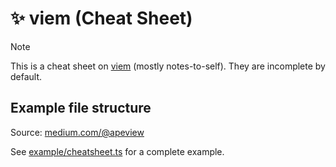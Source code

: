 # ✨ viem (Cheat Sheet)

> [!NOTE]  
> This is a cheat sheet on [viem](https://viem.sh/docs/getting-started) (mostly notes-to-self). They
> are incomplete by default.

## Example file structure

Source: [medium.com/@apeview](https://medium.com/@apeview/typescript-and-viem-quickstart-for-blockchain-scripting-3f1846970b6f)

See [example/cheatsheet.ts](example/src/cheatsheet.ts) for a complete example.